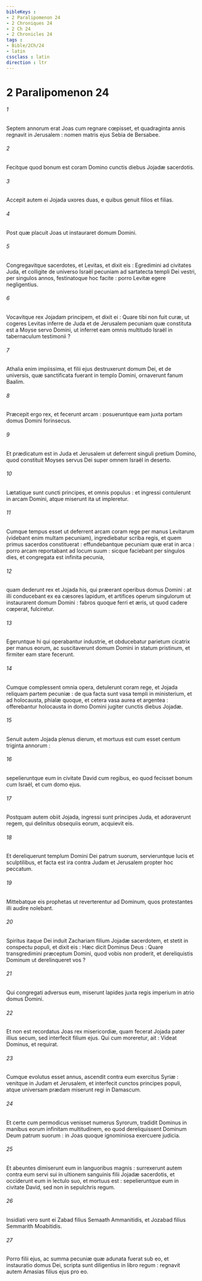 ```yaml
---
bibleKeys : 
- 2 Paralipomenon 24
- 2 Chroniques 24
- 2 Ch 24
- 2 Chronicles 24
tags : 
- Bible/2Ch/24
- latin
cssclass : latin
direction : ltr
---
```


# 2 Paralipomenon 24

###### 1
Septem annorum erat Joas cum regnare cœpisset, et quadraginta annis regnavit in Jerusalem : nomen matris ejus Sebia de Bersabee.
###### 2
Fecitque quod bonum est coram Domino cunctis diebus Jojadæ sacerdotis.
###### 3
Accepit autem ei Jojada uxores duas, e quibus genuit filios et filias.
###### 4
Post quæ placuit Joas ut instauraret domum Domini.
###### 5
Congregavitque sacerdotes, et Levitas, et dixit eis : Egredimini ad civitates Juda, et colligite de universo Israël pecuniam ad sartatecta templi Dei vestri, per singulos annos, festinatoque hoc facite : porro Levitæ egere negligentius.
###### 6
Vocavitque rex Jojadam principem, et dixit ei : Quare tibi non fuit curæ, ut cogeres Levitas inferre de Juda et de Jerusalem pecuniam quæ constituta est a Moyse servo Domini, ut inferret eam omnis multitudo Israël in tabernaculum testimonii ?
###### 7
Athalia enim impiissima, et filii ejus destruxerunt domum Dei, et de universis, quæ sanctificata fuerant in templo Domini, ornaverunt fanum Baalim.
###### 8
Præcepit ergo rex, et fecerunt arcam : posueruntque eam juxta portam domus Domini forinsecus.
###### 9
Et prædicatum est in Juda et Jerusalem ut deferrent singuli pretium Domino, quod constituit Moyses servus Dei super omnem Israël in deserto.
###### 10
Lætatique sunt cuncti principes, et omnis populus : et ingressi contulerunt in arcam Domini, atque miserunt ita ut impleretur.
###### 11
Cumque tempus esset ut deferrent arcam coram rege per manus Levitarum (videbant enim multam pecuniam), ingrediebatur scriba regis, et quem primus sacerdos constituerat : effundebantque pecuniam quæ erat in arca : porro arcam reportabant ad locum suum : sicque faciebant per singulos dies, et congregata est infinita pecunia,
###### 12
quam dederunt rex et Jojada his, qui præerant operibus domus Domini : at illi conducebant ex ea cæsores lapidum, et artifices operum singulorum ut instaurarent domum Domini : fabros quoque ferri et æris, ut quod cadere cœperat, fulciretur.
###### 13
Egeruntque hi qui operabantur industrie, et obducebatur parietum cicatrix per manus eorum, ac suscitaverunt domum Domini in statum pristinum, et firmiter eam stare fecerunt.
###### 14
Cumque complessent omnia opera, detulerunt coram rege, et Jojada reliquam partem pecuniæ : de qua facta sunt vasa templi in ministerium, et ad holocausta, phialæ quoque, et cetera vasa aurea et argentea : offerebantur holocausta in domo Domini jugiter cunctis diebus Jojadæ.
###### 15
Senuit autem Jojada plenus dierum, et mortuus est cum esset centum triginta annorum :
###### 16
sepelieruntque eum in civitate David cum regibus, eo quod fecisset bonum cum Israël, et cum domo ejus.
###### 17
Postquam autem obiit Jojada, ingressi sunt principes Juda, et adoraverunt regem, qui delinitus obsequiis eorum, acquievit eis.
###### 18
Et dereliquerunt templum Domini Dei patrum suorum, servieruntque lucis et sculptilibus, et facta est ira contra Judam et Jerusalem propter hoc peccatum.
###### 19
Mittebatque eis prophetas ut reverterentur ad Dominum, quos protestantes illi audire nolebant.
###### 20
Spiritus itaque Dei induit Zachariam filium Jojadæ sacerdotem, et stetit in conspectu populi, et dixit eis : Hæc dicit Dominus Deus : Quare transgredimini præceptum Domini, quod vobis non proderit, et dereliquistis Dominum ut derelinqueret vos ?
###### 21
Qui congregati adversus eum, miserunt lapides juxta regis imperium in atrio domus Domini.
###### 22
Et non est recordatus Joas rex misericordiæ, quam fecerat Jojada pater illius secum, sed interfecit filium ejus. Qui cum moreretur, ait : Videat Dominus, et requirat.
###### 23
Cumque evolutus esset annus, ascendit contra eum exercitus Syriæ : venitque in Judam et Jerusalem, et interfecit cunctos principes populi, atque universam prædam miserunt regi in Damascum.
###### 24
Et certe cum permodicus venisset numerus Syrorum, tradidit Dominus in manibus eorum infinitam multitudinem, eo quod dereliquissent Dominum Deum patrum suorum : in Joas quoque ignominiosa exercuere judicia.
###### 25
Et abeuntes dimiserunt eum in languoribus magnis : surrexerunt autem contra eum servi sui in ultionem sanguinis filii Jojadæ sacerdotis, et occiderunt eum in lectulo suo, et mortuus est : sepelieruntque eum in civitate David, sed non in sepulchris regum.
###### 26
Insidiati vero sunt ei Zabad filius Semaath Ammanitidis, et Jozabad filius Semmarith Moabitidis.
###### 27
Porro filii ejus, ac summa pecuniæ quæ adunata fuerat sub eo, et instauratio domus Dei, scripta sunt diligentius in libro regum : regnavit autem Amasias filius ejus pro eo.
